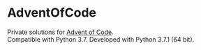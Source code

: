 # AdventOfCode
Private solutions for [Advent of Code](https://adventofcode.com/).  
Compatible with Python 3.7. Developed with Python 3.7.1 (64 bit).
